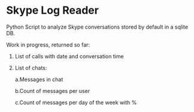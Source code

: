 Skype Log Reader
==============

Python Script to analyze Skype conversations stored by default in a sqlite DB.

Work in progress, returned so far:

1. List of calls with date and conversation time
2. List of chats:
	
	a.Messages in chat

	b.Count of messages per user

	c.Count of messages per day of the week with %
